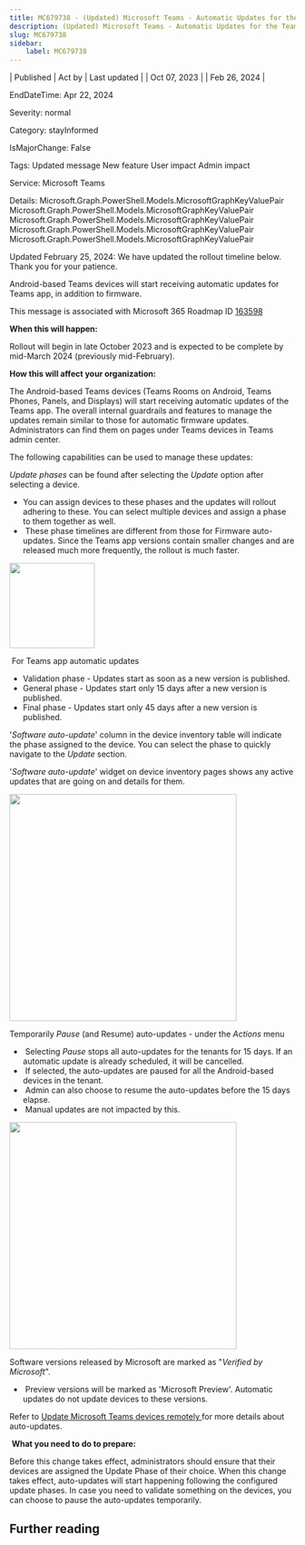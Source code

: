 ```yaml
---
title: MC679738 - (Updated) Microsoft Teams - Automatic Updates for the Teams app on Android-based Teams Devices
description: (Updated) Microsoft Teams - Automatic Updates for the Teams app on Android-based Teams Devices
slug: MC679738
sidebar:
    label: MC679738
---
```



| Published | Act by | Last updated |
| Oct 07, 2023 |  | Feb 26, 2024 |

EndDateTime: Apr 22, 2024

Severity: normal

Category: stayInformed

IsMajorChange: False

Tags: Updated message New feature User impact Admin impact

Service: Microsoft Teams

Details: Microsoft.Graph.PowerShell.Models.MicrosoftGraphKeyValuePair Microsoft.Graph.PowerShell.Models.MicrosoftGraphKeyValuePair Microsoft.Graph.PowerShell.Models.MicrosoftGraphKeyValuePair Microsoft.Graph.PowerShell.Models.MicrosoftGraphKeyValuePair Microsoft.Graph.PowerShell.Models.MicrosoftGraphKeyValuePair

<p>Updated February 25, 2024: We have updated the rollout timeline below. Thank you for your patience.</p><p>Android-based Teams devices will start receiving automatic updates for Teams app, in addition to firmware.<br></p><p></p>
<p>This message is associated with Microsoft 365 Roadmap ID <a href="https://www.microsoft.com/microsoft-365/roadmap?filters=&amp;searchterms=163598" target="_blank">163598</a></p>
<p><b>When this will happen:</b></p><p>Rollout will begin in late October 2023 and is expected to be complete by mid-March 2024 (previously mid-February).</p>

<p><b>How this will affect your organization:</b><br></p>

<p>The Android-based Teams devices (Teams Rooms on Android, Teams Phones, Panels, and Displays) will start receiving automatic updates of the Teams app. The overall internal guardrails and features to manage the updates remain similar to those for automatic firmware updates. Administrators can find them on pages under Teams devices in Teams admin center.</p><p>The following capabilities can be used to manage these updates:</p><p><i>Update phases </i>can be found after selecting the <i>Update</i> option after selecting a device.</p><ul><li>You can assign devices to these phases and the updates will rollout adhering to these. You can select multiple devices and assign a phase to them together as well.
</li><li>&nbsp;These phase timelines are different from those for Firmware auto-updates. Since the Teams app versions contain smaller changes and are released much more frequently, the rollout is much faster.</li></ul><p><img src="https://img-prod-cms-rt-microsoft-com.akamaized.net/cms/api/am/imageFileData/RW1chli?ver=2fd9" style="width: 150px;"><br></p><p>&nbsp;For Teams app automatic updates&nbsp;</p><ul><li>Validation phase - Updates start as soon as a new version is published.</li><li>General phase - Updates start only 15 days after a new version is published.</li><li>Final phase - Updates start only 45 days after a new version is published.</li></ul><p>'<i>Software auto-update</i>' column in the device inventory table will indicate the phase assigned to the device. You can select the phase to quickly navigate to the <i>Update</i> section.</p><p>'<i>Software auto-update</i>' widget on device inventory pages shows any active updates that are going on and details for them.</p><p><img src="https://img-prod-cms-rt-microsoft-com.akamaized.net/cms/api/am/imageFileData/RW1chlh?ver=1983" style="width: 400px;"><br></p><p>Temporarily <i>Pause </i>(and Resume) auto-updates - under the<i> Actions</i> menu
</p><ul><li>&nbsp;Selecting <i>Pause</i> stops all auto-updates for the tenants for 15 days. If an automatic update is already scheduled, it will be cancelled.</li><li>&nbsp;If selected, the auto-updates are paused for all the Android-based devices in the tenant.
</li><li>&nbsp;Admin can also choose to resume the auto-updates before the 15 days elapse.
</li><li>&nbsp;Manual updates are not impacted by this.</li></ul><p><img src="https://img-prod-cms-rt-microsoft-com.akamaized.net/cms/api/am/imageFileData/RW1ceRT?ver=aaf1" style="width: 400px;"><br></p><p>Software versions released by Microsoft are marked as "<i>Verified by Microsoft</i>".&nbsp;</p><ul><li>&nbsp;Preview versions will be marked as 'Microsoft Preview'. Automatic updates do not update devices to these versions.</li></ul><p>Refer to&nbsp;<a href="https://learn.microsoft.com/microsoftteams/devices/remote-update" target="_blank">Update Microsoft Teams devices remotely </a> for more details about auto-updates.</p><p>
</p><p>&nbsp;<b>What you need to do to prepare:</b></p>
<p>Before this change takes effect, administrators should ensure that their devices are assigned the Update Phase of their choice. When this change takes effect, auto-updates will start happening following the configured update phases. In case you need to validate something on the devices, you can choose to pause the auto-updates temporarily.</p><p></p>

## Further reading
